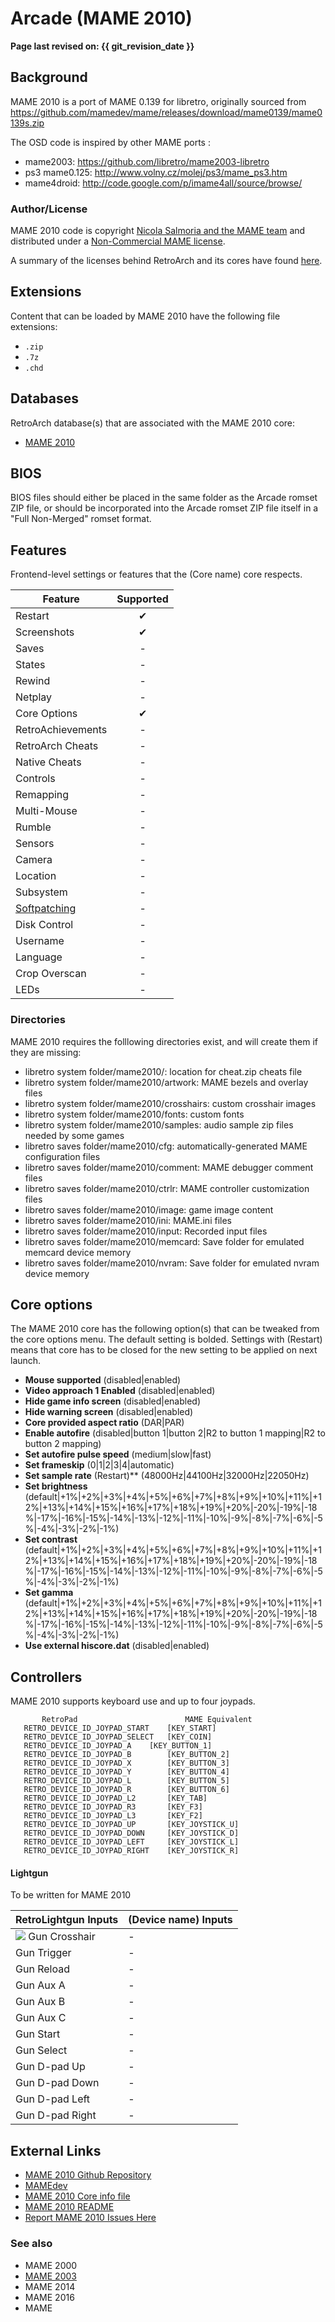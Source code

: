 # Arcade (MAME 2010)

**Page last revised on: {{ git_revision_date }}**

## Background

MAME 2010 is a port of MAME 0.139 for libretro, originally sourced from https://github.com/mamedev/mame/releases/download/mame0139/mame0139s.zip

The OSD code is inspired by other MAME ports :
 
- mame2003: https://github.com/libretro/mame2003-libretro
- ps3 mame0.125: http://www.volny.cz/molej/ps3/mame_ps3.htm
- mame4droid: http://code.google.com/p/imame4all/source/browse/

### Author/License

MAME 2010 code is copyright [Nicola Salmoria and the MAME team]((http://mamedev.org/)) and distributed under a [Non-Commercial MAME license](https://raw.githubusercontent.com/libretro/mame2010-libretro/master/docs/license.txt).

A summary of the licenses behind RetroArch and its cores have found [here](https://docs.libretro.com/tech/licenses/).

## Extensions

Content that can be loaded by MAME 2010 have the following file extensions:

- `.zip`
- `.7z`
- `.chd`

## Databases

RetroArch database(s) that are associated with the MAME 2010 core:

- [MAME 2010](https://github.com/libretro/libretro-database/blob/master/rdb/MAME%202010.rdb?raw=true)

## BIOS

BIOS files should either be placed in the same folder as the Arcade romset ZIP file, or should be incorporated into the Arcade romset ZIP file itself in a "Full Non-Merged" romset format.

## Features

Frontend-level settings or features that the (Core name) core respects.

| Feature           | Supported |
|-------------------|:---------:|
| Restart           | ✔         |
| Screenshots       | ✔         |
| Saves             | -         |
| States            | -         |
| Rewind            | -         |
| Netplay           | -         |
| Core Options      | ✔         |
| RetroAchievements | -         |
| RetroArch Cheats  | -         |
| Native Cheats     | -         |
| Controls          | -         |
| Remapping         | -         |
| Multi-Mouse       | -         |
| Rumble            | -         |
| Sensors           | -         |
| Camera            | -         |
| Location          | -         |
| Subsystem         | -         |
| [Softpatching](https://docs.libretro.com/guides/softpatching/) | -         |
| Disk Control      | -         |
| Username          | -         |
| Language          | -         |
| Crop Overscan     | -         |
| LEDs              | -         |


### Directories

MAME 2010 requires the folllowing directories exist, and will create them if they are missing:

- libretro system folder/mame2010/: location for cheat.zip cheats file
- libretro system folder/mame2010/artwork: MAME bezels and overlay files
- libretro system folder/mame2010/crosshairs: custom crosshair images
- libretro system folder/mame2010/fonts: custom fonts
- libretro system folder/mame2010/samples: audio sample zip files needed by some games
- libretro saves folder/mame2010/cfg: automatically-generated MAME configuration files
- libretro saves folder/mame2010/comment: MAME debugger comment files
- libretro saves folder/mame2010/ctrlr: MAME controller customization files
- libretro saves folder/mame2010/image: game image content
- libretro saves folder/mame2010/ini: MAME.ini files
- libretro saves folder/mame2010/input: Recorded input files
- libretro saves folder/mame2010/memcard: Save folder for emulated memcard device memory
- libretro saves folder/mame2010/nvram: Save folder for emulated nvram device memory


## Core options

The MAME 2010 core has the following option(s) that can be tweaked from the core options menu. The default setting is bolded. Settings with (Restart) means that core has to be closed for the new setting to be applied on next launch.

- **Mouse supported** (disabled|enabled)
- **Video approach 1 Enabled** (disabled|enabled)
- **Hide game info screen** (disabled|enabled)
- **Hide warning screen** (disabled|enabled)
- **Core provided aspect ratio** (DAR|PAR)
- **Enable autofire** (disabled|button 1|button 2|R2 to button 1 mapping|R2 to button 2 mapping)
- **Set autofire pulse speed** (medium|slow|fast)
- **Set frameskip** (0|1|2|3|4|automatic)
- **Set sample rate** (Restart)** (48000Hz|44100Hz|32000Hz|22050Hz)
- **Set brightness** (default|+1%|+2%|+3%|+4%|+5%|+6%|+7%|+8%|+9%|+10%|+11%|+12%|+13%|+14%|+15%|+16%|+17%|+18%|+19%|+20%|-20%|-19%|-18%|-17%|-16%|-15%|-14%|-13%|-12%|-11%|-10%|-9%|-8%|-7%|-6%|-5%|-4%|-3%|-2%|-1%)
- **Set contrast** (default|+1%|+2%|+3%|+4%|+5%|+6%|+7%|+8%|+9%|+10%|+11%|+12%|+13%|+14%|+15%|+16%|+17%|+18%|+19%|+20%|-20%|-19%|-18%|-17%|-16%|-15%|-14%|-13%|-12%|-11%|-10%|-9%|-8%|-7%|-6%|-5%|-4%|-3%|-2%|-1%)
- **Set gamma** (default|+1%|+2%|+3%|+4%|+5%|+6%|+7%|+8%|+9%|+10%|+11%|+12%|+13%|+14%|+15%|+16%|+17%|+18%|+19%|+20%|-20%|-19%|-18%|-17%|-16%|-15%|-14%|-13%|-12%|-11%|-10%|-9%|-8%|-7%|-6%|-5%|-4%|-3%|-2%|-1%)
- **Use external hiscore.dat** (disabled|enabled)


## Controllers

MAME 2010 supports keyboard use and up to four joypads.


           RetroPad                        MAME Equivalent
	   RETRO_DEVICE_ID_JOYPAD_START    [KEY_START]
	   RETRO_DEVICE_ID_JOYPAD_SELECT   [KEY_COIN]
  	   RETRO_DEVICE_ID_JOYPAD_A	   [KEY_BUTTON_1]
	   RETRO_DEVICE_ID_JOYPAD_B        [KEY_BUTTON_2]
	   RETRO_DEVICE_ID_JOYPAD_X        [KEY_BUTTON_3]
	   RETRO_DEVICE_ID_JOYPAD_Y        [KEY_BUTTON_4]
	   RETRO_DEVICE_ID_JOYPAD_L        [KEY_BUTTON_5]
	   RETRO_DEVICE_ID_JOYPAD_R        [KEY_BUTTON_6]
	   RETRO_DEVICE_ID_JOYPAD_L2       [KEY_TAB]
	   RETRO_DEVICE_ID_JOYPAD_R3       [KEY_F3]
	   RETRO_DEVICE_ID_JOYPAD_L3       [KEY_F2]
	   RETRO_DEVICE_ID_JOYPAD_UP       [KEY_JOYSTICK_U]
	   RETRO_DEVICE_ID_JOYPAD_DOWN     [KEY_JOYSTICK_D]
	   RETRO_DEVICE_ID_JOYPAD_LEFT     [KEY_JOYSTICK_L]
	   RETRO_DEVICE_ID_JOYPAD_RIGHT    [KEY_JOYSTICK_R]

#### Lightgun

To be written for MAME 2010

| RetroLightgun Inputs                                   | (Device name) Inputs      |
|--------------------------------------------------------|---------------------------|
| ![](/image/retromouse/retro_mouse.png) Gun Crosshair | -                         |
| Gun Trigger                                            | -                         |
| Gun Reload                                             | -                         |
| Gun Aux A                                              | -                         |
| Gun Aux B                                              | -                         |
| Gun Aux C                                              | -                         |
| Gun Start                                              | -                         |
| Gun Select                                             | -                         |
| Gun D-pad Up                                           | -                         |
| Gun D-pad Down                                         | -                         |
| Gun D-pad Left                                         | -                         |
| Gun D-pad Right                                        | -                         |


## External Links

- [MAME 2010 Github Repository](https://github.com/libretro/mame2010-libretro)
- [MAMEdev](http://mamedev.org/)
- [MAME 2010 Core info file](https://github.com/libretro/libretro-super/blob/master/dist/info/mame2010_libretro.info)
- [MAME 2010 README](https://github.com/libretro/mame2010-libretro/blob/master/README.md)
- [Report MAME 2010 Issues Here](https://github.com/libretro/mame2010-libretro/issues)

### See also

- MAME 2000
- [MAME 2003](https://docs.libretro.com/library/mame2003.md)
- MAME 2014
- MAME 2016
- MAME
